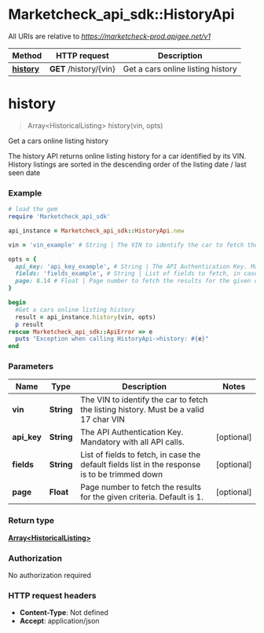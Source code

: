 # Marketcheck_api_sdk::HistoryApi

All URIs are relative to *https://marketcheck-prod.apigee.net/v1*

Method | HTTP request | Description
------------- | ------------- | -------------
[**history**](HistoryApi.md#history) | **GET** /history/{vin} | Get a cars online listing history


# **history**
> Array&lt;HistoricalListing&gt; history(vin, opts)

Get a cars online listing history

The history API returns online listing history for a car identified by its VIN. History listings are sorted in the descending order of the listing date / last seen date

### Example
```ruby
# load the gem
require 'Marketcheck_api_sdk'

api_instance = Marketcheck_api_sdk::HistoryApi.new

vin = 'vin_example' # String | The VIN to identify the car to fetch the listing history. Must be a valid 17 char VIN

opts = { 
  api_key: 'api_key_example', # String | The API Authentication Key. Mandatory with all API calls.
  fields: 'fields_example', # String | List of fields to fetch, in case the default fields list in the response is to be trimmed down
  page: 8.14 # Float | Page number to fetch the results for the given criteria. Default is 1.
}

begin
  #Get a cars online listing history
  result = api_instance.history(vin, opts)
  p result
rescue Marketcheck_api_sdk::ApiError => e
  puts "Exception when calling HistoryApi->history: #{e}"
end
```

### Parameters

Name | Type | Description  | Notes
------------- | ------------- | ------------- | -------------
 **vin** | **String**| The VIN to identify the car to fetch the listing history. Must be a valid 17 char VIN | 
 **api_key** | **String**| The API Authentication Key. Mandatory with all API calls. | [optional] 
 **fields** | **String**| List of fields to fetch, in case the default fields list in the response is to be trimmed down | [optional] 
 **page** | **Float**| Page number to fetch the results for the given criteria. Default is 1. | [optional] 

### Return type

[**Array&lt;HistoricalListing&gt;**](HistoricalListing.md)

### Authorization

No authorization required

### HTTP request headers

 - **Content-Type**: Not defined
 - **Accept**: application/json



